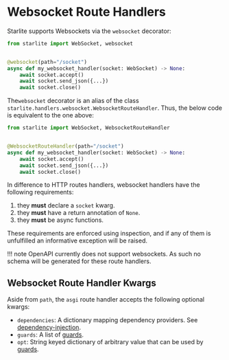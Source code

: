 # Websocket Route Handlers

Starlite supports Websockets via the `websocket` decorator:

```python
from starlite import WebSocket, websocket


@websocket(path="/socket")
async def my_websocket_handler(socket: WebSocket) -> None:
    await socket.accept()
    await socket.send_json({...})
    await socket.close()
```

The`websocket` decorator is an alias of the class `starlite.handlers.websocket.WebsocketRouteHandler`. Thus, the below
code is equivalent to the one above:

```python
from starlite import WebSocket, WebsocketRouteHandler


@WebsocketRouteHandler(path="/socket")
async def my_websocket_handler(socket: WebSocket) -> None:
    await socket.accept()
    await socket.send_json({...})
    await socket.close()
```

In difference to HTTP routes handlers, websocket handlers have the following requirements:

1. they **must** declare a `socket` kwarg.
2. they **must** have a return annotation of `None`.
3. they **must** be async functions.

These requirements are enforced using inspection, and if any of them is unfulfilled an informative exception will be raised.

<!-- prettier-ignore -->
!!! note
    OpenAPI currently does not support websockets. As such no schema will be generated for these route handlers.

## Websocket Route Handler Kwargs

Aside from `path`, the `asgi` route handler accepts the following optional kwargs:

- `dependencies`: A dictionary mapping dependency providers. See [dependency-injection](../6-dependency-injection/0-dependency-injection-intro.md).
- `guards`: A list of [guards](../9-guards.md).
- `opt`: String keyed dictionary of arbitrary value that can be used by [guards](../9-guards.md).
